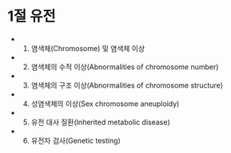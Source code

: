 # 1절 유전
- 1. 염색체(Chromosome) 및 염색체 이상
- 2. 염색체의 수적 이상(Abnormalities of chromosome number)
- 3. 염색체의 구조 이상(Abnormalities of chromosome structure)
- 4. 성염색체의 이상(Sex chromosome aneuploidy)
- 5. 유전 대사 질환(Inherited metabolic disease)
- 6. 유전자 검사(Genetic testing)
